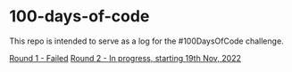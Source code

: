 # 100-days-of-code
This repo is intended to serve as a log for the #100DaysOfCode challenge.

[Round 1 - Failed](R1.md)
[Round 2 - In progress, starting 19th Nov, 2022](R2.md)